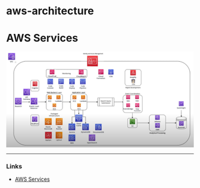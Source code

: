 # aws-architecture


# AWS Services
![AWS Services](architecture.png)

---
### Links
- [AWS Services](https://www.youtube.com/watch?v=FDEpdNdFglI)
